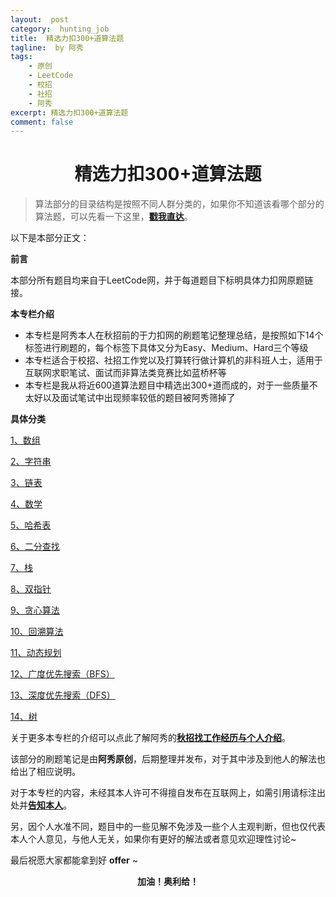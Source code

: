 ```yaml
---
layout:  post
category:  hunting_job
title:  精选力扣300+道算法题
tagline:  by 阿秀
tags:
    - 原创
    - LeetCode
    - 校招
    - 社招
    - 阿秀
excerpt: 精选力扣300+道算法题
comment: false
---
```






<h1 align="center">
    精选力扣300+道算法题
</h1>


> 算法部分的目录结构是按照不同人群分类的，如果你不知道该看哪个部分的算法题，可以先看一下这里，<font style="font-weight:bold; color:#4169E1;text-decoration:underline;" target="_blank">[戳我直达](Doc/Knowledge/算法/适用人群.md)</font>。

以下是本部分正文：

**前言**

本部分所有题目均来自于LeetCode网，并于每道题目下标明具体力扣网原题链接。

**本专栏介绍**

-  本专栏是阿秀本人在秋招前的于力扣网的刷题笔记整理总结，是按照如下14个标签进行刷题的，每个标签下具体又分为Easy、Medium、Hard三个等级
-  本专栏适合于校招、社招工作党以及打算转行做计算机的非科班人士，适用于互联网求职笔试、面试而非算法类竞赛比如蓝桥杯等
-  本专栏是我从将近600道算法题目中精选出300+道而成的，对于一些质量不太好以及面试笔试中出现频率较低的题目被阿秀筛掉了



**具体分类**

<font style="font-weight:normal; color:#4169E1;text-decoration:underline;" target="_blank">[1、数组](Doc/Knowledge/算法/LeetCode题解/total/01-数组/README.md)</font>

<font style="font-weight:normal; color:#4169E1;text-decoration:underline;" target="_blank">[2、字符串](Doc/Knowledge/算法/LeetCode题解/total/02-字符串/README.md)</font>

<font style="font-weight:normal; color:#4169E1;text-decoration:underline;" target="_blank">[3、链表](Doc/Knowledge/算法/LeetCode题解/total/03-链表/README.md)</font>

<font style="font-weight:normal; color:#4169E1;text-decoration:underline;" target="_blank">[4、数学](Doc/Knowledge/算法/LeetCode题解/total/04-数学/README.md)</font>

<font style="font-weight:normal; color:#4169E1;text-decoration:underline;" target="_blank">[5、哈希表](Doc/Knowledge/算法/LeetCode题解/total/05-哈希表/README.md)</font>

<font style="font-weight:normal; color:#4169E1;text-decoration:underline;" target="_blank">[6、二分查找](Doc/Knowledge/算法/LeetCode题解/total/06-二分查找/README.md)</font>

<font style="font-weight:normal; color:#4169E1;text-decoration:underline;" target="_blank">[7、栈](Doc/Knowledge/算法/LeetCode题解/total/07-栈/README.md)</font>

<font style="font-weight:normal; color:#4169E1;text-decoration:underline;" target="_blank">[8、双指针](Doc/Knowledge/算法/LeetCode题解/total/08-双指针/README.md)</font>

<font style="font-weight:normal; color:#4169E1;text-decoration:underline;" target="_blank">[9、贪心算法](Doc/Knowledge/算法/LeetCode题解/total/09-贪心算法/README.md)</font>

<font style="font-weight:normal; color:#4169E1;text-decoration:underline;" target="_blank">[10、回溯算法](Doc/Knowledge/算法/LeetCode题解/total/10-回溯算法/README.md)</font>

<font style="font-weight:normal; color:#4169E1;text-decoration:underline;" target="_blank">[11、动态规划](Doc/Knowledge/算法/LeetCode题解/total/11-动态规划/README.md)</font>

<font style="font-weight:normal; color:#4169E1;text-decoration:underline;" target="_blank">[12、广度优先搜索（BFS）](Doc/Knowledge/算法/LeetCode题解/total/12-BFS/README.md)</font>

<font style="font-weight:normal; color:#4169E1;text-decoration:underline;" target="_blank">[13、深度优先搜索（DFS）](Doc/Knowledge/算法/LeetCode题解/total/13-DFS/README.md)</font>

<font style="font-weight:normal; color:#4169E1;text-decoration:underline;" target="_blank">[14、树](Doc/Knowledge/算法/LeetCode题解/total/14-树/README.md)</font>



关于更多本专栏的介绍可以点此了解阿秀的<font style="font-weight:bold; color:#4169E1;text-decoration:underline;" target="_blank">[**秋招找工作经历与个人介绍**](Doc/Other/ContactMe/ContactMe.md#个人背景)</font>。

该部分的刷题笔记是由**阿秀原创**，后期整理并发布，对于其中涉及到他人的解法也给出了相应说明。

对于本专栏的内容，未经其本人许可不得擅自发布在互联网上，如需引用请标注出处并<font style="font-weight:bold; color:#4169E1;text-decoration:underline;" target="_blank">[**告知本人**](Doc/Other/ContactMe/ContactMe.md#联系阿秀)</font>。

另，因个人水准不同，题目中的一些见解不免涉及一些个人主观判断，但也仅代表本人个人意见，与他人无关，如果你有更好的解法或者意见欢迎理性讨论~

最后祝愿大家都能拿到好 **offer** ~

<p align="center" style="font-weight:bold" font-weight="bold">加油！奥利给！</p>

<br>




